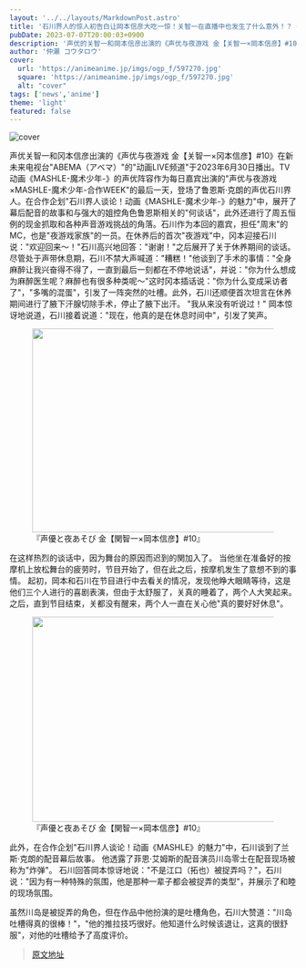 ```yaml
---
layout: '../../layouts/MarkdownPost.astro'
title: '石川界人的惊人初告白让岡本信彦大吃一惊！关智一在直播中也发生了什么意外！？《声优与夜游戏 金》'
pubDate: 2023-07-07T20:00:03+0900
description: '声优的关智一和岡本信彦出演的《声优与夜游戏 金【关智一×岡本信彦】#10》于2023年6月30日在新未来电视台"ABEMA"的"动画LIVE频道"播出。'
author: '仲瀬 コウタロウ'
cover:
  url: 'https://animeanime.jp/imgs/ogp_f/597270.jpg'
  square: 'https://animeanime.jp/imgs/ogp_f/597270.jpg'
  alt: "cover"
tags: ['news','anime']
theme: 'light'
featured: false
---
```


![cover](https://animeanime.jp/imgs/ogp_f/597270.jpg)

声优关智一和冈本信彦出演的《声优与夜游戏 金【关智一×冈本信彦】#10》在新未来电视台"ABEMA（アベマ）"的"动画LIVE频道"于2023年6月30日播出。TV动画《MASHLE-魔术少年-》的声优阵容作为每日嘉宾出演的"声优与夜游戏×MASHLE-魔术少年-合作WEEK"的最后一天，登场了鲁恩斯·克朗的声优石川界人。在合作企划"石川界人谈论！动画《MASHLE-魔术少年-》的魅力"中，展开了幕后配音的故事和与强大的姐控角色鲁恩斯相关的"何谈话"，此外还进行了周五恒例的现金抓取和各种声音游戏挑战的角落。石川作为本回的嘉宾，担任"周末"的MC，也是"夜游戏家族"的一员。在休养后的首次"夜游戏"中，冈本迎接石川说："欢迎回来～！"石川高兴地回答："谢谢！"之后展开了关于休养期间的谈话。尽管处于声带休息期，石川不禁大声喊道："糟糕！"他谈到了手术的事情："全身麻醉让我兴奋得不得了，一直到最后一刻都在不停地说话"，并说："你为什么想成为麻醉医生呢？麻醉也有很多种类呢～"这时冈本插话说："你为什么变成采访者了"，"多嘴的混蛋"，引发了一阵突然的吐槽。此外，石川还顺便首次坦言在休养期间进行了腋下汗腺切除手术，停止了腋下出汗。
"我从来没有听说过！" 岡本惊讶地说道，石川接着说道："现在，他真的是在休息时间中"，引发了笑声。 </p><figure class="ctms-editor-image"><img src="https://animeanime.jp/imgs/zoom/597272.jpg" class="inline-article-image" width="640" height="358"><figcaption>『声優と夜あそび 金【関智一×岡本信彦】#10』</figcaption></figure><p>在这样热烈的谈话中，因为舞台的原因而迟到的関加入了。 当他坐在准备好的按摩机上放松舞台的疲劳时，节目开始了，但在此之后，按摩机发生了意想不到的事情。 起初，岡本和石川在节目进行中去看关的情况，发现他睁大眼睛等待，这是他们三个人进行的喜剧表演，但由于太舒服了，关真的睡着了，两个人大笑起来。 之后，直到节目结束，关都没有醒来，两个人一直在关心他"真的要好好休息"。 </p><figure class="ctms-editor-image"><img src="https://animeanime.jp/imgs/zoom/597276.jpg" class="inline-article-image" width="640" height="360"><figcaption>『声優と夜あそび 金【関智一×岡本信彦】#10』</figcaption></figure><p>此外，在合作企划"石川界人谈论！动画《MASHLE》的魅力"中，石川谈到了兰斯·克朗的配音幕后故事。 他透露了菲恩·艾姆斯的配音演员川岛零士在配音现场被称为"炸弹"。 石川回答岡本惊讶地说："不是江口（拓也）被捉弄吗？"，石川说："因为有一种特殊的氛围，他是那种一辈子都会被捉弄的类型"，并展示了和睦的现场氛围。 </p><p>虽然川岛是被捉弄的角色，但在作品中他扮演的是吐槽角色，石川大赞道："川岛吐槽得真的很棒！"，"他的推拉技巧很好。他知道什么时候该退让，这真的很舒服"，对他的吐槽给予了高度评价。

>[原文地址](https://animeanime.jp/article/2023/07/07/78440.html)  
